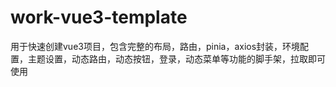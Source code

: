# work-vue3-template
用于快速创建vue3项目，包含完整的布局，路由，pinia，axios封装，环境配置，主题设置，动态路由，动态按钮，登录，动态菜单等功能的脚手架，拉取即可使用
